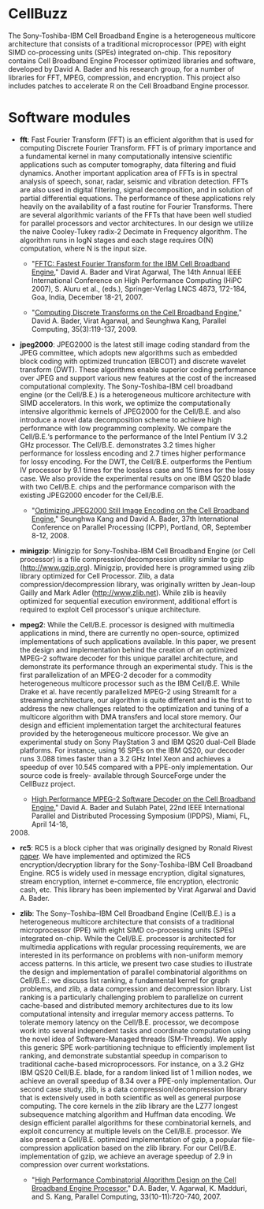 # CellBuzz

The Sony-Toshiba-IBM Cell Broadband Engine is a heterogeneous
multicore architecture that consists of a traditional microprocessor
(PPE) with eight SIMD co-processing units (SPEs) integrated
on-chip. This repository contains Cell Broadband Engine Processor
optimized libraries and software, developed by David A. Bader and his
research group, for a number of libraries for FFT, MPEG, compression,
and encryption. This project also includes patches to accelerate R on
the Cell Broadband Engine processor.

# Software modules

- **fft**: Fast Fourier Transform (FFT) is an efficient algorithm that
is used for computing Discrete Fourier Transform. FFT is of primary
importance and a fundamental kernel in many computationally intensive
scientific applications such as computer tomography, data filtering
and fluid dynamics. Another important application area of FFTs is in
spectral analysis of speech, sonar, radar, seismic and vibration
detection. FFTs are also used in digital filtering, signal
decomposition, and in solution of partial differential equations. The
performance of these applications rely heavily on the availability of
a fast routine for Fourier Transforms. There are several algorithmic
variants of the FFTs that have been well studied for parallel
processors and vector architectures. In our design we utilize the
naive Cooley-Tukey radix-2 Decimate in Frequency algorithm. The
algorithm runs in logN stages and each stage requires O(N)
computation, where N is the input size.

    - "[FFTC: Fastest Fourier Transform for the IBM Cell Broadband
   Engine](https://davidbader.net/publication/2007-ba/)," David
   A. Bader and Virat Agarwal, The 14th Annual IEEE International
   Conference on High Performance Computing (HiPC 2007), S. Aluru et
   al., (eds.), Springer-Verlag LNCS 4873, 172-184, Goa, India,
   December 18-21, 2007.

    - "[Computing Discrete Transforms on the Cell Broadband
   Engine](https://davidbader.net/publication/2009-bak/)," David
   A. Bader, Virat Agarwal, and Seunghwa Kang, Parallel Computing,
   35(3):119-137, 2009.

- **jpeg2000**: JPEG2000 is the latest still image coding standard
from the JPEG committee, which adopts new algorithms such as embedded
block coding with optimized truncation (EBCOT) and discrete wavelet
transform (DWT). These algorithms enable superior coding performance
over JPEG and support various new features at the cost of the
increased computational complexity. The Sony-Toshiba-IBM cell
broadband engine (or the Cell/B.E.) is a heterogeneous multicore
architecture with SIMD accelerators. In this work, we optimize the
computationally intensive algorithmic kernels of JPEG2000 for the
Cell/B.E. and also introduce a novel data decomposition scheme to
achieve high performance with low programming complexity. We compare
the Cell/B.E.‘s performance to the performance of the Intel Pentium IV
3.2 GHz processor. The Cell/B.E. demonstrates 3.2 times higher
performance for lossless encoding and 2.7 times higher performance for
lossy encoding. For the DWT, the Cell/B.E. outperforms the Pentium IV
processor by 9.1 times for the lossless case and 15 times for the
lossy case. We also provide the experimental results on one IBM QS20
blade with two Cell/B.E. chips and the performance comparison with the
existing JPEG2000 encoder for the Cell/B.E.

    - "[Optimizing JPEG2000 Still Image Encoding on the Cell Broadband
   Engine](https://davidbader.net/publication/2008-kb/)," Seunghwa
   Kang and David A. Bader, 37th International Conference on Parallel
   Processing (ICPP), Portland, OR, September 8-12, 2008.

- **minigzip**: Minigzip for Sony-Toshiba-IBM Cell Broadband Engine
(or Cell processor) is a file compression/decompression utility
similar to gzip (<http://www.gzip.org>). Minigzip, provided here is
programmed using zlib library optimized for Cell Processor. Zlib, a
data compression/decompression library, was originally written by
Jean-loup Gailly and Mark Adler (<http://www.zlib.net>). While zlib is
heavily optimized for sequential execution environment, additional
effort is required to exploit Cell processor's unique architecture.

- **mpeg2**: While the Cell/B.E. processor is designed with multimedia
    applications in mind, there are currently no open-source,
    optimized implementations of such applications available. In this
    paper, we present the design and implementation behind the
    creation of an optimized MPEG-2 software decoder for this unique
    parallel architecture, and demonstrate its performance through an
    experimental study. This is the first parallelization of an MPEG-2
    decoder for a commodity heterogeneous multicore processor such as
    the IBM Cell/B.E. While Drake et al. have recently parallelized
    MPEG-2 using Streamlt for a streaming architecture, our algorithm
    is quite different and is the first to address the new challenges
    related to the optimization and tuning of a multicore algorithm
    with DMA transfers and local store memory. Our design and
    efficient implementation target the architectural features
    provided by the heterogeneous multicore processor. We give an
    experimental study on Sony PlayStation 3 and IBM QS20 dual-Cell
    Blade platforms. For instance, using 16 SPEs on the IBM QS20, our
    decoder runs 3.088 times faster than a 3.2 GHz Intel Xeon and
    achieves a speedup of over 10.545 compared with a PPE-only
    implementation. Our source code is freely- available through
    SourceForge under the CellBuzz project.

    - [High Performance MPEG-2 Software Decoder on the Cell Broadband
   Engine](https://davidbader.net/publication/2008-b-pa/)," David
   A. Bader and Sulabh Patel, 22nd IEEE International Parallel and
   Distributed Processing Symposium (IPDPS), Miami, FL, April 14-18,
   2008.

- **rc5**: RC5 is a block cipher that was originally designed by
    Ronald Rivest
    [paper](http://theory.lcs.mit.edu/~cis/pubs/rivest/rc5.ps). We
    have implemented and optimized the RC5 encryption/decryption
    library for the Sony-Toshiba-IBM Cell Broadband Engine. RC5 is
    widely used in message encryption, digital signatures, stream
    encryption, internet e-commerce, file encryption, electronic cash,
    etc. This library has been implemented by Virat Agarwal and David
    A. Bader.

- **zlib**: The Sony–Toshiba–IBM Cell Broadband Engine (Cell/B.E.) is
    a heterogeneous multicore architecture that consists of a
    traditional microprocessor (PPE) with eight SIMD co-processing
    units (SPEs) integrated on-chip. While the Cell/B.E. processor is
    architected for multimedia applications with regular processing
    requirements, we are interested in its performance on problems
    with non-uniform memory access patterns. In this article, we
    present two case studies to illustrate the design and
    implementation of parallel combinatorial algorithms on Cell/B.E.:
    we discuss list ranking, a fundamental kernel for graph problems,
    and zlib, a data compression and decompression library. List
    ranking is a particularly challenging problem to parallelize on
    current cache-based and distributed memory architectures due to
    its low computational intensity and irregular memory access
    patterns. To tolerate memory latency on the Cell/B.E. processor,
    we decompose work into several independent tasks and coordinate
    computation using the novel idea of Software-Managed threads
    (SM-Threads). We apply this generic SPE work-partitioning
    technique to efficiently implement list ranking, and demonstrate
    substantial speedup in comparison to traditional cache-based
    microprocessors. For instance, on a 3.2 GHz IBM QS20
    Cell/B.E. blade, for a random linked list of 1 million nodes, we
    achieve an overall speedup of 8.34 over a PPE-only
    implementation. Our second case study, zlib, is a data
    compression/decompression library that is extensively used in both
    scientific as well as general purpose computing. The core kernels
    in the zlib library are the LZ77 longest subsequence matching
    algorithm and Huffman data encoding. We design efficient parallel
    algorithms for these combinatorial kernels, and exploit
    concurrency at multiple levels on the Cell/B.E. processor. We also
    present a Cell/B.E. optimized implementation of gzip, a popular
    file-compression application based on the zlib library. For our
    Cell/B.E. implementation of gzip, we achieve an average speedup of
    2.9 in compression over current workstations.  

    - "[High Performance Combinatorial Algorithm Design on the Cell
   Broadband Engine
   Processor](https://davidbader.net/publication/2007-bamk/),"
   D.A. Bader, V. Agarwal, K. Madduri, and S. Kang, Parallel
   Computing, 33(10-11):720-740, 2007.




